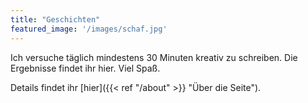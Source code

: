 ```yaml
---
title: "Geschichten"
featured_image: '/images/schaf.jpg'
---
```

Ich versuche täglich mindestens 30 Minuten kreativ zu schreiben. Die Ergebnisse findet ihr hier. Viel Spaß.

Details findet ihr [hier]({{< ref "/about" >}} "Über die Seite").
